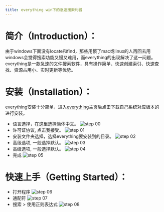 ```yaml
---
title: everything win下的急速搜索利器
---
```


# 简介（Introduction）：
由于windows下面没有locate和find，那些用惯了mac或linux的人再回去用windows会觉得搜索功能又慢又难用，而everything的出现解决了这一问题。everything是一款急速的文件搜索软件，具有操作简单、快速创建索引、快速查找、资源占用小、实时更新等优势。
# 安装（Installation）：
everything安装十分简单，进入[everything主页](http://www.voidtools.com/)后点击下载自己系统对应版本的进行安装。
- 语言选择，在这里选择简体中文。
![step 00](http://p063crcrx.bkt.clouddn.com/images/everything/00.jpg)
- 许可证协议, 点击我接受。
![step 01](http://p063crcrx.bkt.clouddn.com/images/everything/01.jpg)
- 安装文件夹选择，选择everything要安装到的目录。
![step 02](http://p063crcrx.bkt.clouddn.com/images/everything/02.jpg)
- 高级选项, 一般选择默认。
![step 03](http://p063crcrx.bkt.clouddn.com/images/everything/03.jpg)
- 高级选项, 一般选择默认。
![step 04](http://p063crcrx.bkt.clouddn.com/images/everything/04.jpg)
- 完成
![step 05](http://p063crcrx.bkt.clouddn.com/images/everything/05.jpg)
# 快速上手（Getting Started）：
- 打开程序
![step 06](http://p063crcrx.bkt.clouddn.com/images/everything/06.jpg)
- 通配符
![step 07](http://p063crcrx.bkt.clouddn.com/images/everything/07.jpg)
- 搜索 > 使用正则表达式
![step 08](http://p063crcrx.bkt.clouddn.com/images/everything/08.jpg)
